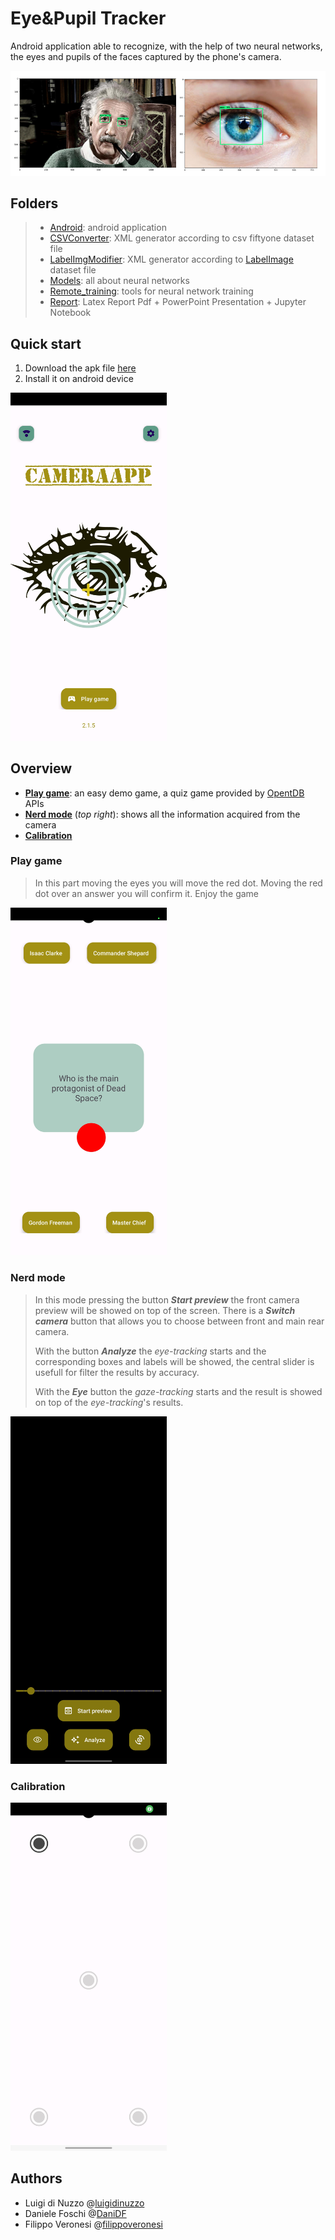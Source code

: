 # Eye&Pupil Tracker

Android application able to recognize, with the help of two neural networks, the eyes and pupils of the faces captured by the phone's camera.

![merge](https://github.com/DaniDF/eye_pupil_tracker/blob/master/Report/LatexPdf/merge.png)

## Folders

> + [Android][lk_andr]: android application
> + [CSVConverter][lk_csv]: XML generator according to csv fiftyone dataset file
> + [LabelImgModifier][lk_mod]:  XML generator according to [LabelImage](https://github.com/tzutalin/labelImg) dataset file
> + [Models][lk_tf]: all about neural networks
> + [Remote_training][lk_rt]: tools for neural network training
> + [Report][lk_rp]: Latex Report Pdf + PowerPoint Presentation + Jupyter Notebook

[lk_andr]: https://github.com/DaniDF/sistemiDigitali2022/tree/master/Android	"Android"
[lk_csv]: https://github.com/DaniDF/sistemiDigitali2022/tree/master/CSVConverter "CSVConverter"
[lk_rt]: https://github.com/DaniDF/sistemiDigitali2022/tree/master/Remote_training "Remote training"
[lk_rp]: https://github.com/DaniDF/sistemiDigitali2022/tree/master/Report "Report"
[lk_tf]: https://github.com/DaniDF/sistemiDigitali2022/tree/master/Models/tflite "Models"
[lk_mod]: https://github.com/DaniDF/sistemiDigitali2022/tree/master/LabelImgModifier/LabelImgModifier "LabelImgModifier"

## Quick start

1. Download the apk file [here][lk_apk]
2. Install it on android device

<img src="https://github.com/DaniDF/eye_pupil_tracker/blob/master/Report/LatexPdf/ProgettoAndroid/Images/CameraApp_Screen_home.jpg" width="250">

## Overview

* [**Play game**](#Play-game): an easy demo game, a quiz game provided by [OpentDB][lk_opentdb] APIs
* [**Nerd mode**](#Nerd-mode) (_top right_): shows all the information acquired from the camera
* [**Calibration**](#Calibration)

[ lk_apk ]: https://github.com/DaniDF/sistemiDigitali2022/releases/download/v1.0.2/GazeDetection_v2.1.6.apk	"Apk download link"
[ lk_opentdb ]: https://opentdb.com "OpentDB official site"

### Play game

> In this part moving the eyes you will move the red dot. Moving the red dot over an answer you will confirm it.
> Enjoy the game

<img src="https://github.com/DaniDF/eye_pupil_tracker/blob/master/Report/LatexPdf/ProgettoAndroid/Game/Images/CameraApp_Screen_quiz.jpg" width="250">

### Nerd mode

> In this mode pressing the button **_Start preview_** the front camera preview will be showed on top of the screen. There is a **_Switch camera_** button that allows you to choose between front and main rear camera.
>
> With the button **_Analyze_** the _eye-tracking_ starts and the corresponding boxes and labels will be showed, the central slider is usefull for filter the results by accuracy.
>
> With the **_Eye_** button the _gaze-tracking_ starts and the result is showed on top of the _eye-tracking_'s results.

<img src="https://github.com/DaniDF/eye_pupil_tracker/blob/master/Report/LatexPdf/ProgettoAndroid/NerdMode/Images/CameraApp_Screen_nerd_layout.jpg" width="250">

### Calibration

<img src="https://github.com/DaniDF/eye_pupil_tracker/blob/master/Report/LatexPdf/ProgettoAndroid/Calibration/Images/CameraApp_Screen_calibration.jpg" width="250">

## Authors

+ Luigi di Nuzzo @[luigidinuzzo](https://github.com/luigidinuzzo)
+ Daniele Foschi @[DaniDF](https://github.com/DaniDF)
+ Filippo Veronesi @[filippoveronesi](https://github.com/filippoveronesi)
